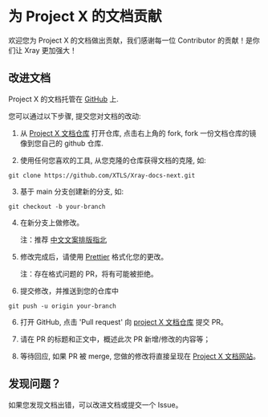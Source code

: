 # 为 Project X 的文档贡献

欢迎您为 Project X 的文档做出贡献，我们感谢每一位 Contributor 的贡献！是你们让 Xray 更加强大！

## 改进文档

Project X 的文档托管在 [GitHub](https://github.com/XTLS/Xray-docs-next) 上.

您可以通过以下步骤, 提交您对文档的改动:

1. 从 [Project X 文档仓库](https://github.com/XTLS/Xray-docs-next) 打开仓库, 点击右上角的 fork, fork 一份文档仓库的镜像到您自己的 github 仓库.

2. 使用任何您喜欢的工具, 从您克隆的仓库获得文档的克隆, 如:

```
git clone https://github.com/XTLS/Xray-docs-next.git
```

3. 基于 main 分支创建新的分支, 如:

```
git checkout -b your-branch
```

4. 在新分支上做修改。

   注：推荐 [中文文案排版指北](https://github.com/sparanoid/chinese-copywriting-guidelines)

5. 修改完成后，请使用 [Prettier](https://prettier.io/docs/en/install.html) 格式化您的更改。

   注：存在格式问题的 PR，将有可能被拒绝。

6. 提交修改，并推送到您的仓库中

```
git push -u origin your-branch
```

6. 打开 GitHub, 点击 'Pull request' 向 [project X 文档仓库](https://github.com/XTLS/Xray-docs-next) 提交 PR。

7. 请在 PR 的标题和正文中，概述此次 PR 新增/修改的内容等；

8. 等待回应, 如果 PR 被 merge, 您做的修改将直接呈现在 [Project X 文档网站](https://xtls.github.io)。

## 发现问题？

如果您发现文档出错，可以改进文档或提交一个 Issue。
